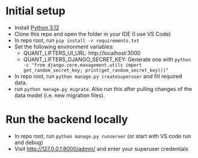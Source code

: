 # Initial setup
- Install [Python 3.12](https://www.python.org/downloads/)
- Clone this repo and open the folder in your IDE (I use VS Code)
- In repo root, run `pip install -r requirements.txt`
- Set the following environment variables:
  - QUANT_LIFTERS_UI_URL: http://localhost:3000
  - QUANT_LIFTERS_DJANGO_SECRET_KEY: Generate one with `python -c "from django.core.management.utils import get_random_secret_key; print(get_random_secret_key())"`
- In repo root, run `python manage.py createsuperuser` and fill required data.
- run `python manage.py migrate`. Also run this after pulling changes of the data model (i.e. new migration files).

# Run the backend locally
- In repo root, run `python manage.py runserver` (or start with VS code run and debug)
- Visit http://127.0.0.1:8000/admin/ and enter your superuser credentials
